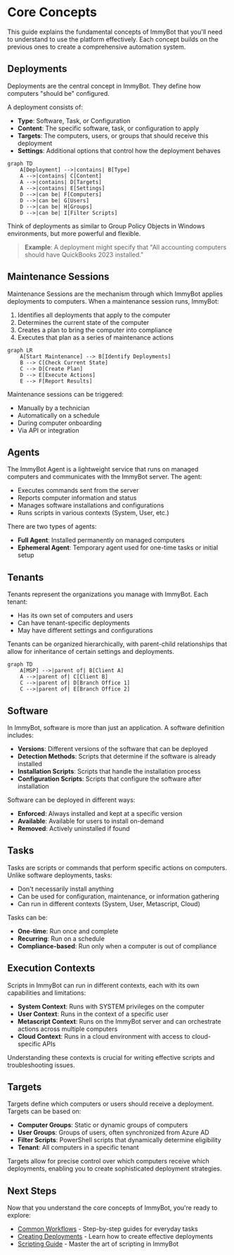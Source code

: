 # Core Concepts

This guide explains the fundamental concepts of ImmyBot that you'll need to understand to use the platform effectively. Each concept builds on the previous ones to create a comprehensive automation system.

## Deployments

Deployments are the central concept in ImmyBot. They define how computers "should be" configured.

A deployment consists of:
- **Type**: Software, Task, or Configuration
- **Content**: The specific software, task, or configuration to apply
- **Targets**: The computers, users, or groups that should receive this deployment
- **Settings**: Additional options that control how the deployment behaves

```mermaid
graph TD
    A[Deployment] -->|contains| B[Type]
    A -->|contains| C[Content]
    A -->|contains| D[Targets]
    A -->|contains| E[Settings]
    D -->|can be| F[Computers]
    D -->|can be| G[Users]
    D -->|can be| H[Groups]
    D -->|can be| I[Filter Scripts]
```

Think of deployments as similar to Group Policy Objects in Windows environments, but more powerful and flexible.

> **Example**: A deployment might specify that "All accounting computers should have QuickBooks 2023 installed."

## Maintenance Sessions

Maintenance Sessions are the mechanism through which ImmyBot applies deployments to computers. When a maintenance session runs, ImmyBot:

1. Identifies all deployments that apply to the computer
2. Determines the current state of the computer
3. Creates a plan to bring the computer into compliance
4. Executes that plan as a series of maintenance actions

```mermaid
graph LR
    A[Start Maintenance] --> B[Identify Deployments]
    B --> C[Check Current State]
    C --> D[Create Plan]
    D --> E[Execute Actions]
    E --> F[Report Results]
```

Maintenance sessions can be triggered:
- Manually by a technician
- Automatically on a schedule
- During computer onboarding
- Via API or integration

## Agents

The ImmyBot Agent is a lightweight service that runs on managed computers and communicates with the ImmyBot server. The agent:

- Executes commands sent from the server
- Reports computer information and status
- Manages software installations and configurations
- Runs scripts in various contexts (System, User, etc.)

There are two types of agents:
- **Full Agent**: Installed permanently on managed computers
- **Ephemeral Agent**: Temporary agent used for one-time tasks or initial setup

## Tenants

Tenants represent the organizations you manage with ImmyBot. Each tenant:
- Has its own set of computers and users
- Can have tenant-specific deployments
- May have different settings and configurations

Tenants can be organized hierarchically, with parent-child relationships that allow for inheritance of certain settings and deployments.

```mermaid
graph TD
    A[MSP] -->|parent of| B[Client A]
    A -->|parent of| C[Client B]
    C -->|parent of| D[Branch Office 1]
    C -->|parent of| E[Branch Office 2]
```

## Software

In ImmyBot, software is more than just an application. A software definition includes:
- **Versions**: Different versions of the software that can be deployed
- **Detection Methods**: Scripts that determine if the software is already installed
- **Installation Scripts**: Scripts that handle the installation process
- **Configuration Scripts**: Scripts that configure the software after installation

Software can be deployed in different ways:
- **Enforced**: Always installed and kept at a specific version
- **Available**: Available for users to install on-demand
- **Removed**: Actively uninstalled if found

## Tasks

Tasks are scripts or commands that perform specific actions on computers. Unlike software deployments, tasks:
- Don't necessarily install anything
- Can be used for configuration, maintenance, or information gathering
- Can run in different contexts (System, User, Metascript, Cloud)

Tasks can be:
- **One-time**: Run once and complete
- **Recurring**: Run on a schedule
- **Compliance-based**: Run only when a computer is out of compliance

## Execution Contexts

Scripts in ImmyBot can run in different contexts, each with its own capabilities and limitations:

- **System Context**: Runs with SYSTEM privileges on the computer
- **User Context**: Runs in the context of a specific user
- **Metascript Context**: Runs on the ImmyBot server and can orchestrate actions across multiple computers
- **Cloud Context**: Runs in a cloud environment with access to cloud-specific APIs

Understanding these contexts is crucial for writing effective scripts and troubleshooting issues.

## Targets

Targets define which computers or users should receive a deployment. Targets can be based on:

- **Computer Groups**: Static or dynamic groups of computers
- **User Groups**: Groups of users, often synchronized from Azure AD
- **Filter Scripts**: PowerShell scripts that dynamically determine eligibility
- **Tenant**: All computers in a specific tenant

Targets allow for precise control over which computers receive which deployments, enabling you to create sophisticated deployment strategies.

## Next Steps

Now that you understand the core concepts of ImmyBot, you're ready to explore:

- [Common Workflows](/Documentation/GettingStarted/common-workflows.md) - Step-by-step guides for everyday tasks
- [Creating Deployments](/Documentation/HowToGuides/creating-managing-deployments.md) - Learn how to create effective deployments
- [Scripting Guide](/Documentation/AdvancedTopics/scripts.md) - Master the art of scripting in ImmyBot

